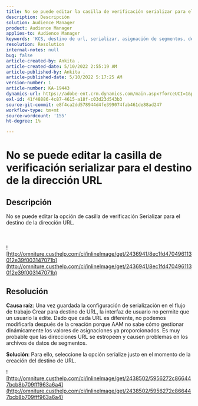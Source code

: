 ```yaml
---
title: No se puede editar la casilla de verificación serializar para el destino de la dirección URL
description: Descripción
solution: Audience Manager
product: Audience Manager
applies-to: Audience Manager
keywords: 'KCS, destino de url, serializar, asignación de segmentos, destino'
resolution: Resolution
internal-notes: null
bug: false
article-created-by: Ankita .
article-created-date: 5/10/2022 2:55:19 AM
article-published-by: Ankita .
article-published-date: 5/10/2022 5:17:25 AM
version-number: 1
article-number: KA-19443
dynamics-url: https://adobe-ent.crm.dynamics.com/main.aspx?forceUCI=1&pagetype=entityrecord&etn=knowledgearticle&id=fe9af69d-0cd0-ec11-a7b5-0022480a8753
exl-id: 41f48886-4c87-4615-a18f-c03d23d543b3
source-git-commit: e8f4ca2dd578944d4fe399074fab461de88ad247
workflow-type: tm+mt
source-wordcount: '155'
ht-degree: 1%

---
```


# No se puede editar la casilla de verificación serializar para el destino de la dirección URL

## Descripción

No se puede editar la opción de casilla de verificación Serializar para el destino de la dirección URL.<br><br> <br><br>![http://omniture.custhelp.com/ci/inlineImage/get/2436941/8ec1fd470496113012e39f003147071b](http://omniture.custhelp.com/ci/inlineImage/get/2436941/8ec1fd470496113012e39f003147071b)

## Resolución


<b>Causa raíz</b>: Una vez guardada la configuración de serialización en el flujo de trabajo Crear para destino de URL, la interfaz de usuario no permite que un usuario la edite. Dado que cada URL es diferente, no podemos modificarla después de la creación porque AAM no sabe cómo gestionar dinámicamente los valores de asignaciones ya proporcionados. Es muy probable que las direcciones URL se estropeen y causen problemas en los archivos de datos de segmentos.

<b>Solución</b>: Para ello, seleccione la opción serialize justo en el momento de la creación del destino de URL.



![http://omniture.custhelp.com/ci/inlineImage/get/2438502/5956272c866447bcb8b709fff963a6a4](http://omniture.custhelp.com/ci/inlineImage/get/2438502/5956272c866447bcb8b709fff963a6a4)
